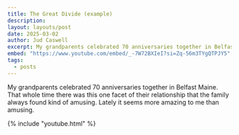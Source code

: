 ```yaml
---
title: The Great Divide (example)
description: 
layout: layouts/post
date: 2025-03-02
author: Jud Caswell
excerpt: My grandparents celebrated 70 anniversaries together in Belfast Maine. That whole time there was this one facet of their relationship that the family always found kind of amusing. Lately it seems more amazing to me than amusing.<br><br><i>This is an example of a recording from a live show.</i>
embed: "https://www.youtube.com/embed/_-7W72BXIeI?si=Zq-56m3TYgQTPJY5"
tags:
  - posts
---
```

My grandparents celebrated 70 anniversaries together in Belfast Maine. That whole time there was this one facet of their relationship that the family always found kind of amusing. Lately it seems more amazing to me than amusing.

{% include "youtube.html" %}